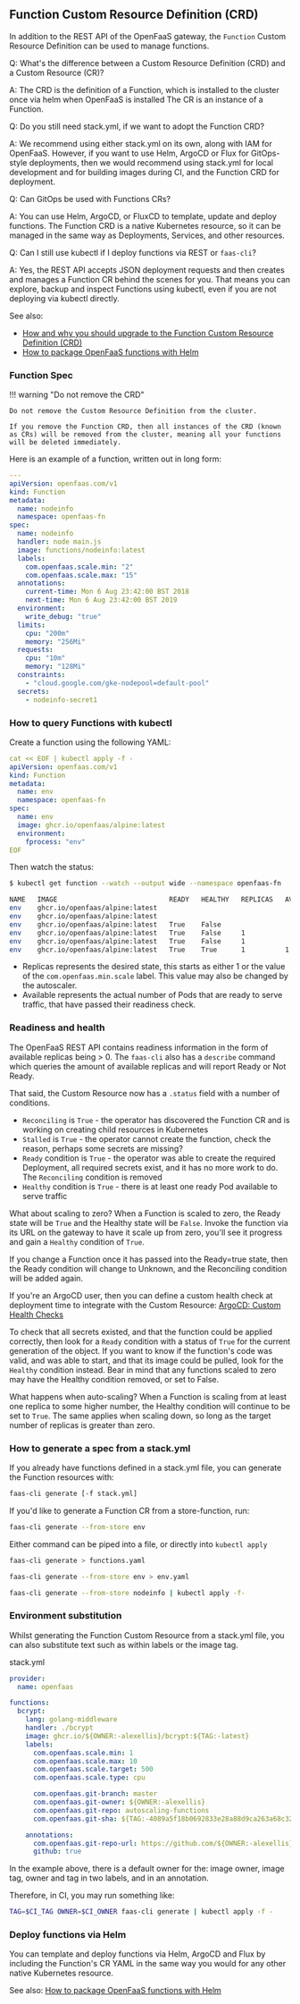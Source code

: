 ## Function Custom Resource Definition (CRD)

In addition to the REST API of the OpenFaaS gateway, the `Function` Custom Resource Definition can be used to manage functions.

Q: What's the difference between a Custom Resource Definition (CRD) and a Custom Resource (CR)?

A: The CRD is the definition of a Function, which is installed to the cluster once via helm when OpenFaaS is installed The CR is an instance of a Function.

Q: Do you still need stack.yml, if we want to adopt the Function CRD?

A: We recommend using either stack.yml on its own, along with IAM for OpenFaaS. However, if you want to use Helm, ArgoCD or Flux for GitOps-style deployments, then we would recommend using stack.yml for local development and for building images during CI, and the Function CRD for deployment. 

Q: Can GitOps be used with Functions CRs?

A: You can use Helm, ArgoCD, or FluxCD to template, update and deploy functions. The Function CRD is a native Kubernetes resource, so it can be managed in the same way as Deployments, Services, and other resources.

Q: Can I still use kubectl if I deploy functions via REST or `faas-cli`?

A: Yes, the REST API accepts JSON deployment requests and then creates and manages a Function CR behind the scenes for you. That means you can explore, backup and inspect Functions using kubectl, even if you are not deploying via kubectl directly.

See also:

* [How and why you should upgrade to the Function Custom Resource Definition (CRD)](https://www.openfaas.com/blog/upgrade-to-the-function-crd/)
* [How to package OpenFaaS functions with Helm](https://www.openfaas.com/blog/howto-package-functions-with-helm/)

### Function Spec

!!! warning "Do not remove the CRD"

    Do not remove the Custom Resource Definition from the cluster.

    If you remove the Function CRD, then all instances of the CRD (known as CRs) will be removed from the cluster, meaning all your functions will be deleted immediately.

Here is an example of a function, written out in long form:

```yaml
---
apiVersion: openfaas.com/v1
kind: Function
metadata:
  name: nodeinfo
  namespace: openfaas-fn
spec:
  name: nodeinfo
  handler: node main.js
  image: functions/nodeinfo:latest
  labels:
    com.openfaas.scale.min: "2"
    com.openfaas.scale.max: "15"
  annotations:
    current-time: Mon 6 Aug 23:42:00 BST 2018
    next-time: Mon 6 Aug 23:42:00 BST 2019
  environment:
    write_debug: "true"
  limits:
    cpu: "200m"
    memory: "256Mi"
  requests:
    cpu: "10m"
    memory: "128Mi"
  constraints:
    - "cloud.google.com/gke-nodepool=default-pool"
  secrets:
    - nodeinfo-secret1
```

### How to query Functions with kubectl

Create a function using the following YAML:

```yaml
cat << EOF | kubectl apply -f -
apiVersion: openfaas.com/v1
kind: Function
metadata:
  name: env
  namespace: openfaas-fn
spec:
  name: env
  image: ghcr.io/openfaas/alpine:latest
  environment:
    fprocess: "env"
EOF
```

Then watch the status:
```bash
$ kubectl get function --watch --output wide --namespace openfaas-fn

NAME   IMAGE                            READY   HEALTHY   REPLICAS   AVAILABLE
env    ghcr.io/openfaas/alpine:latest                                
env    ghcr.io/openfaas/alpine:latest                                
env    ghcr.io/openfaas/alpine:latest   True    False                
env    ghcr.io/openfaas/alpine:latest   True    False     1          
env    ghcr.io/openfaas/alpine:latest   True    False     1          
env    ghcr.io/openfaas/alpine:latest   True    True      1          1
```

* Replicas represents the desired state, this starts as either 1 or the value of the `com.openfaas.min.scale` label. This value may also be changed by the autoscaler.
* Available represents the actual number of Pods that are ready to serve traffic, that have passed their readiness check.

### Readiness and health

The OpenFaaS REST API contains readiness information in the form of available replicas being > 0. The `faas-cli` also has a `describe` command which queries the amount of available replicas and will report Ready or Not Ready.

That said, the Custom Resource now has a `.status` field with a number of conditions.

* `Reconciling` is `True` - the operator has discovered the Function CR and is working on creating child resources in Kubernetes
* `Stalled` is `True` - the operator cannot create the function, check the reason, perhaps some secrets are missing?
* `Ready` condition is `True` - the operator was able to create the required Deployment, all required secrets exist, and it has no more work to do. The `Reconciling` condition is removed
* `Healthy` condition is `True` - there is at least one ready Pod available to serve traffic

What about scaling to zero? When a Function is scaled to zero, the Ready state will be `True` and the Healthy state will be `False`. Invoke the function via its URL on the gateway to have it scale up from zero, you'll see it progress and gain a `Healthy` condition of `True`.

If you change a Function once it has passed into the Ready=true state, then the Ready condition will change to Unknown, and the Reconciling condition will be added again.

If you're an ArgoCD user, then you can define a custom health check at deployment time to integrate with the Custom Resource: [ArgoCD: Custom Health Checks](https://argo-cd.readthedocs.io/en/stable/operator-manual/health/#custom-health-checks)

To check that all secrets existed, and that the function could be applied correctly, then look for a `Ready` condition with a status of `True` for the current generation of the object. If you want to know if the function's code was valid, and was able to start, and that its image could be pulled, look for the `Healthy` condition instead. Bear in mind that any functions scaled to zero may have the Healthy condition removed, or set to False.

What happens when auto-scaling? When a Function is scaling from at least one replica to some higher number, the Healthy condition will continue to be set to `True`. The same applies when scaling down, so long as the target number of replicas is greater than zero.


### How to generate a spec from a stack.yml

If you already have functions defined in a stack.yml file, you can generate the Function resources with:

```bash
faas-cli generate [-f stack.yml]
```

If you'd like to generate a Function CR from a store-function, run:

```bash
faas-cli generate --from-store env
```

Either command can be piped into a file, or directly into `kubectl apply`

```bash
faas-cli generate > functions.yaml

faas-cli generate --from-store env > env.yaml

faas-cli generate --from-store nodeinfo | kubectl apply -f-
```

### Environment substitution

Whilst generating the Function Custom Resource from a stack.yml file, you can also substitute text such as within labels or the image tag.

stack.yml

```yaml
provider:
  name: openfaas

functions:
  bcrypt:
    lang: golang-middleware
    handler: ./bcrypt
    image: ghcr.io/${OWNER:-alexellis}/bcrypt:${TAG:-latest}
    labels:
      com.openfaas.scale.min: 1
      com.openfaas.scale.max: 10
      com.openfaas.scale.target: 500
      com.openfaas.scale.type: cpu

      com.openfaas.git-branch: master
      com.openfaas.git-owner: ${OWNER:-alexellis}
      com.openfaas.git-repo: autoscaling-functions
      com.openfaas.git-sha: ${TAG:-4089a5f18b0692833e28a88d9ca263a68c329034}

    annotations:
      com.openfaas.git-repo-url: https://github.com/${OWNER:-alexellis}/autoscaling-functions
      github: true
```

In the example above, there is a default owner for the: image owner, image tag, owner and tag in two labels, and in an annotation.

Therefore, in CI, you may run something like:

```bash
TAG=$CI_TAG OWNER=$CI_OWNER faas-cli generate | kubectl apply -f -
```

### Deploy functions via Helm

You can template and deploy functions via Helm, ArgoCD and Flux by including the Function's CR YAML in the same way you would for any other native Kubernetes resource.

See also: [How to package OpenFaaS functions with Helm](https://www.openfaas.com/blog/howto-package-functions-with-helm/)
